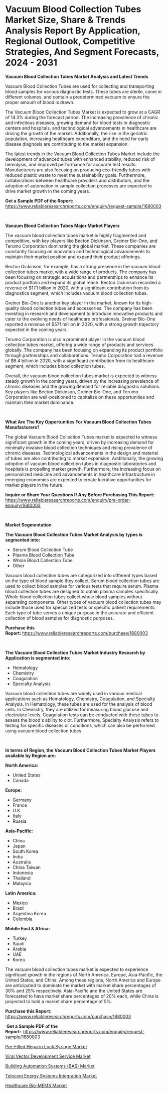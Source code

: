 <p><h1>Vacuum Blood Collection Tubes Market Size, Share & Trends Analysis Report By Application, Regional Outlook, Competitive Strategies, And Segment Forecasts, 2024 - 2031</h1></p><p><strong>Vacuum Blood Collection Tubes Market Analysis and Latest Trends</strong></p>
<p><p>Vacuum Blood Collection Tubes are used for collecting and transporting blood samples for various diagnostic tests. These tubes are sterile, come in different volumes, and contain a predetermined vacuum to ensure the proper amount of blood is drawn.</p><p>The Vacuum Blood Collection Tubes Market is expected to grow at a CAGR of 14.3% during the forecast period. The increasing prevalence of chronic and infectious diseases, growing demand for blood tests in diagnostic centers and hospitals, and technological advancements in healthcare are driving the growth of the market. Additionally, the rise in the geriatric population, increasing healthcare expenditure, and the need for early disease diagnosis are contributing to the market expansion.</p><p>The latest trends in the Vacuum Blood Collection Tubes Market include the development of advanced tubes with enhanced stability, reduced risk of hemolysis, and improved performance for accurate test results. Manufacturers are also focusing on producing eco-friendly tubes with reduced plastic waste to meet the sustainability goals. Furthermore, collaborations between healthcare providers and distributors, and the adoption of automation in sample collection processes are expected to drive market growth in the coming years.</p></p>
<p><strong>Get a Sample PDF of the Report:&nbsp;</strong> <a href="https://www.reliableresearchreports.com/enquiry/request-sample/1680003">https://www.reliableresearchreports.com/enquiry/request-sample/1680003</a></p>
<p>&nbsp;</p>
<p><strong>Vacuum Blood Collection Tubes Major Market Players</strong></p>
<p><p>The vacuum blood collection tubes market is highly fragmented and competitive, with key players like Becton Dickinson, Greiner Bio-One, and Terumo Corporation dominating the global market. These companies are constantly focusing on innovation and technological advancements to maintain their market position and expand their product offerings.</p><p>Becton Dickinson, for example, has a strong presence in the vacuum blood collection tubes market with a wide range of products. The company has been focusing on strategic acquisitions and partnerships to enhance its product portfolio and expand its global reach. Becton Dickinson recorded a revenue of $17.1 billion in 2020, with a significant contribution from its diagnostics segment, which includes vacuum blood collection tubes.</p><p>Greiner Bio-One is another key player in the market, known for its high-quality blood collection tubes and accessories. The company has been investing in research and development to introduce innovative products and cater to the evolving needs of healthcare professionals. Greiner Bio-One reported a revenue of $571 million in 2020, with a strong growth trajectory expected in the coming years.</p><p>Terumo Corporation is also a prominent player in the vacuum blood collection tubes market, offering a wide range of products and services globally. The company has been focusing on expanding its product portfolio through partnerships and collaborations. Terumo Corporation had a revenue of $6.4 billion in 2020, with a significant contribution from its healthcare segment, which includes blood collection tubes.</p><p>Overall, the vacuum blood collection tubes market is expected to witness steady growth in the coming years, driven by the increasing prevalence of chronic diseases and the growing demand for reliable diagnostic solutions. Key players like Becton Dickinson, Greiner Bio-One, and Terumo Corporation are well-positioned to capitalize on these opportunities and maintain their market dominance.</p></p>
<p>&nbsp;</p>
<p><strong>What Are The Key Opportunities For Vacuum Blood Collection Tubes Manufacturers?</strong></p>
<p><p>The global Vacuum Blood Collection Tubes market is expected to witness significant growth in the coming years, driven by increasing demand for minimally invasive blood collection techniques and rising prevalence of chronic diseases. Technological advancements in the design and material of tubes are also contributing to market expansion. Additionally, the growing adoption of vacuum blood collection tubes in diagnostic laboratories and hospitals is propelling market growth. Furthermore, the increasing focus on personalized medicine and advancements in healthcare infrastructure in emerging economies are expected to create lucrative opportunities for market players in the future.</p></p>
<p><strong>Inquire or Share Your Questions If Any Before Purchasing This Report:</strong> <a href="https://www.reliableresearchreports.com/enquiry/pre-order-enquiry/1680003">https://www.reliableresearchreports.com/enquiry/pre-order-enquiry/1680003</a></p>
<p>&nbsp;</p>
<p><strong>Market Segmentation</strong></p>
<p><strong>The Vacuum Blood Collection Tubes Market Analysis by types is segmented into:</strong></p>
<p><ul><li>Serum Blood Collection Tube</li><li>Plasma Blood Collection Tube</li><li>Whole Blood Collection Tube</li><li>Other</li></ul></p>
<p><p>Vacuum blood collection tubes are categorized into different types based on the type of blood sample they collect. Serum blood collection tubes are used to collect blood samples for various tests that require serum. Plasma blood collection tubes are designed to obtain plasma samples specifically. Whole blood collection tubes collect whole blood samples without separating components. Other types of vacuum blood collection tubes may include those used for specialized tests or specific patient requirements. Each type of tube serves a unique purpose in the accurate and efficient collection of blood samples for diagnostic purposes.</p></p>
<p><strong>Purchase this Report:&nbsp;</strong><a href="https://www.reliableresearchreports.com/purchase/1680003">https://www.reliableresearchreports.com/purchase/1680003</a></p>
<p>&nbsp;</p>
<p><strong>The Vacuum Blood Collection Tubes Market Industry Research by Application is segmented into:</strong></p>
<p><ul><li>Hematology</li><li>Chemistry</li><li>Coagulation</li><li>Specialty Analysis</li></ul></p>
<p><p>Vacuum blood collection tubes are widely used in various medical applications such as Hematology, Chemistry, Coagulation, and Specialty Analysis. In Hematology, these tubes are used for the analysis of blood cells. In Chemistry, they are utilized for measuring blood glucose and electrolyte levels. Coagulation tests can be conducted with these tubes to assess the blood's ability to clot. Furthermore, Specialty Analysis refers to testing for specific diseases or conditions, which can also be performed using vacuum blood collection tubes.</p></p>
<p>&nbsp;</p>
<p><strong>In terms of Region, the Vacuum Blood Collection Tubes Market Players available by Region are:</strong></p>
<p>
    <p> <strong> North America: </strong>
        <ul>
            <li>United States</li>
            <li>Canada</li>
        </ul>
        </p> 
    <p> <strong> Europe: </strong>
        <ul>
            <li>Germany</li>
            <li>France</li>
            <li>U.K.</li>
            <li>Italy</li>
            <li>Russia</li>
        </ul>
        </p> 
    <p> <strong> Asia-Pacific: </strong>
        <ul>
            <li>China</li>
            <li>Japan</li>
            <li>South Korea</li>
            <li>India</li>
            <li>Australia</li>
            <li>China Taiwan</li>
            <li>Indonesia</li>
            <li>Thailand</li>
            <li>Malaysia</li>
        </ul>
        </p> 
    <p> <strong> Latin America: </strong>
        <ul>
            <li>Mexico</li>
            <li>Brazil</li>
            <li>Argentina Korea</li>
            <li>Colombia</li>
        </ul>
        </p> 
    <p> <strong> Middle East & Africa: </strong>
        <ul>
            <li>Turkey</li>
            <li>Saudi</li>
            <li>Arabia</li>
            <li>UAE</li>
            <li>Korea</li>
        </ul>
    </p>
    </p>
<p><p>The vacuum blood collection tubes market is expected to experience significant growth in the regions of North America, Europe, Asia-Pacific, the United States, and China. Among these regions, North America and Europe are anticipated to dominate the market with market share percentages of 30% and 25% respectively. Asia-Pacific and the United States are forecasted to have market share percentages of 20% each, while China is projected to hold a market share percentage of 5%.</p></p>
<p><strong>Purchase this Report: </strong><a href="https://www.reliableresearchreports.com/purchase/1680003">https://www.reliableresearchreports.com/purchase/1680003</a></p>
<p>&nbsp;<strong>Get a Sample PDF of the Report:&nbsp;&nbsp;</strong><a href="https://www.reliableresearchreports.com/enquiry/request-sample/1680003">https://www.reliableresearchreports.com/enquiry/request-sample/1680003</a></p>
<p><strong></strong></p>
<p><p><a href="https://github.com/Angelnienowdseej3e45z3p8c/Market-Research-Report-List-1/blob/main/pre-filled-heparin-lock-syringe-market.md">Pre-Filled Heparin Lock Syringe Market</a></p><p><a href="https://medium.com/@marionlang1939/viral-vector-development-service-market-trends-forecast-and-competitive-analysis-to-2031-06dfd3df01d0">Viral Vector Development Service Market</a></p><p><a href="https://medium.com/@marionlang1939/building-automation-systems-bas-market-research-report-its-history-and-forecast-2024-to-2031-c5d427216753">Building Automation Systems (BAS) Market</a></p><p><a href="https://medium.com/@marionlang1939/telecom-energy-systems-integration-market-analysis-its-cagr-market-segmentation-and-global-9085fa37ee07">Telecom Energy Systems Integration Market</a></p><p><a href="https://github.com/brentleyjimmiealvaradoz4l1rea/Market-Research-Report-List-1/blob/main/healthcare-bio-mems-market.md">Healthcare Bio-MEMS Market</a></p></p>